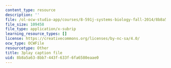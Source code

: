```yaml
---
content_type: resource
description: ''
file: /ol-ocw-studio-app/courses/8-591j-systems-biology-fall-2014/8b8a5a638bb7443f633f6fa6580eaae0_cT855rpX8bc.srt
file_size: 109458
file_type: application/x-subrip
learning_resource_types: []
license: https://creativecommons.org/licenses/by-nc-sa/4.0/
ocw_type: OCWFile
resourcetype: Other
title: 3play caption file
uid: 8b8a5a63-8bb7-443f-633f-6fa6580eaae0
---
```

